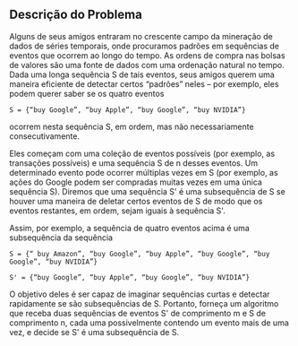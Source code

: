## Descrição do Problema 
Alguns de seus amigos entraram no crescente campo da mineração de dados de séries temporais, onde procuramos padrões em sequências de eventos que ocorrem ao longo do tempo. As ordens de compra nas bolsas de valores são uma fonte de dados com uma ordenação natural no tempo. Dada uma longa sequência S de tais eventos, seus amigos querem uma maneira eficiente de detectar certos “padrões” neles – por exemplo, eles podem querer saber se os quatro eventos

``` S = {“buy Google”, “buy Apple”, “buy Google”, “buy NVIDIA”} ```

ocorrem nesta sequência S, em ordem, mas não necessariamente consecutivamente.

Eles começam com uma coleção de eventos possíveis (por exemplo, as transações possíveis) e uma
sequência S de n desses eventos. Um determinado evento pode ocorrer múltiplas vezes em S (por exemplo, as ações do Google podem ser compradas muitas vezes em uma única sequência S). Diremos que uma sequência S' é uma subsequência de S se houver uma maneira de deletar certos eventos de S de modo que os eventos restantes, em ordem, sejam iguais à sequência S'.

Assim, por exemplo, a sequência de quatro eventos acima é uma subsequência da sequência

``` S = {“ buy Amazon”, “buy Google”, “buy Apple”, “buy Google”, “buy Google”, “buy NVIDIA”} ```

``` S' = {“buy Google”, “buy Apple”, “buy Google”, “buy NVIDIA”} ```

O objetivo deles é ser capaz de imaginar sequências curtas e detectar rapidamente se são subsequências de S. Portanto, forneça um algoritmo que receba duas sequências de eventos S' de comprimento m e S de comprimento n, cada uma possivelmente contendo um evento mais de uma vez, e decide se S' é uma subsequência de S.
